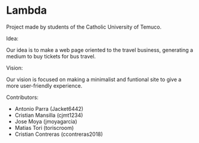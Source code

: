 # Lambda
Project made by students of the Catholic University of Temuco. 

Idea:

Our idea is to make a web page oriented to the travel business, generating a medium to buy tickets for bus travel.

Vision:

Our vision is focused on making a minimalist and funtional site to give a more user-friendly experience.

Contributors:
- Antonio Parra (Jacket6442)
- Cristian Mansilla (cjmt1234)
- Jose Moya (jmoyagarcia)
- Matias Tori (toriscroom)
- Cristian Contreras (ccontreras2018)
